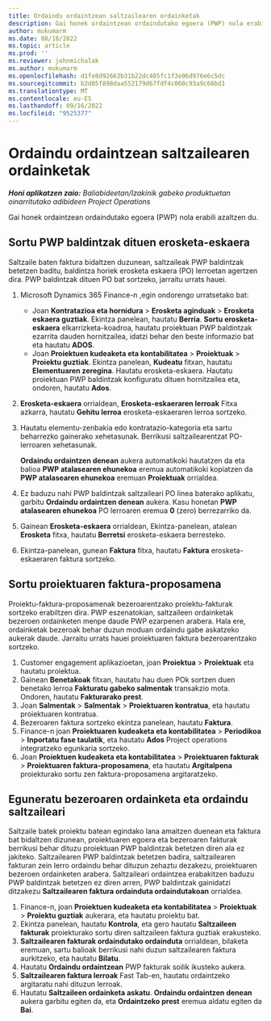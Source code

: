 ```yaml
---
title: Ordaindu ordaintzean saltzailearen ordainketak
description: Gai honek ordaintzean ordaindutako egoera (PWP) nola erabili azaltzen du.
author: mukumarm
ms.date: 08/18/2022
ms.topic: article
ms.prod: ''
ms.reviewer: johnmichalak
ms.author: mukumarm
ms.openlocfilehash: d1fe8d92663b31b22dc405fc1f3e06d976e6c5dc
ms.sourcegitcommit: b2d05f898daa552179d67fdf4c060c93a9c66bd1
ms.translationtype: MT
ms.contentlocale: eu-ES
ms.lasthandoff: 09/16/2022
ms.locfileid: "9525377"
---
```

# <a name="pay-when-paid-vendor-payments"></a>Ordaindu ordaintzean saltzailearen ordainketak

_**Honi aplikatzen zaio:** Baliabideetan/Izakinik gabeko produktuetan oinarritutako adibideen Project Operations_

Gai honek ordaintzean ordaindutako egoera (PWP) nola erabili azaltzen du.

## <a name="create-a-purchase-order-that-has-pwp-terms"></a>Sortu PWP baldintzak dituen erosketa-eskaera

Saltzaile baten faktura bidaltzen duzunean, saltzaileak PWP baldintzak betetzen baditu, baldintza horiek erosketa eskaera (PO) lerroetan agertzen dira. PWP baldintzak dituen PO bat sortzeko, jarraitu urrats hauei.

1. Microsoft Dynamics 365 Finance-n ,egin ondorengo urratsetako bat:

    - Joan **Kontratazioa eta hornidura** \> **Erosketa aginduak** \> **Erosketa eskaera guztiak**. Ekintza panelean, hautatu **Berria**. **Sortu erosketa-eskaera** elkarrizketa-koadroa, hautatu proiektuan PWP baldintzak ezarrita dauden hornitzailea, idatzi behar den beste informazio bat eta hautatu **ADOS**.
    - Joan **Proiektuen kudeaketa eta kontabilitatea** \> **Proiektuak** \> **Proiektu guztiak**. Ekintza panelean, **Kudeatu** fitxan, hautatu **Elementuaren zeregina**. Hautatu erosketa-eskaera. Hautatu proiektuan PWP baldintzak konfiguratu dituen hornitzailea eta, ondoren, hautatu **Ados**.

2. **Erosketa-eskaera** orrialdean, **Erosketa-eskaeraren lerroak** Fitxa azkarra, hautatu **Gehitu lerroa** erosketa-eskaeraren lerroa sortzeko.
3. Hautatu elementu-zenbakia edo kontratazio-kategoria eta sartu beharrezko gainerako xehetasunak. Berrikusi saltzailearentzat PO-lerroaren xehetasunak.

    **Ordaindu ordaintzen denean** aukera automatikoki hautatzen da eta balioa **PWP atalasearen ehunekoa** eremua automatikoki kopiatzen da **PWP atalasearen ehunekoa** eremuan **Proiektuak** orrialdea.

4. Ez baduzu nahi PWP baldintzak saltzaileari PO linea baterako aplikatu, garbitu **Ordaindu ordaintzen denean** aukera. Kasu honetan **PWP atalasearen ehunekoa** PO lerroaren eremua **0** (zero) berrezarriko da.
5. Gainean **Erosketa-eskaera** orrialdean, Ekintza-panelean, atalean **Erosketa** fitxa, hautatu **Berretsi** erosketa-eskaera berresteko.
6. Ekintza-panelean, gunean **Faktura** fitxa, hautatu **Faktura** erosketa-eskaeraren faktura sortzeko.

## <a name="create-a-project-invoice-proposal"></a>Sortu proiektuaren faktura-proposamena

Proiektu-faktura-proposamenak bezeroarentzako proiektu-fakturak sortzeko erabiltzen dira. PWP eszenatokian, saltzaileen ordainketak bezeroen ordainketen menpe daude PWP ezarpenen arabera. Hala ere, ordainketak bezeroak behar duzun moduan ordaindu gabe askatzeko aukerak daude. Jarraitu urrats hauei proiektuaren faktura bezeroarentzako sortzeko.

1. Customer engagement aplikazioetan, joan **Proiektua** \> **Proiektuak** eta hautatu proiektua.
2. Gainean **Benetakoak** fitxan, hautatu hau duen POk sortzen duen benetako lerroa **Fakturatu gabeko salmentak** transakzio mota. Ondoren, hautatu **Fakturarako prest**.
3. Joan **Salmentak** \> **Salmentak** \> **Proiektuaren kontratua**, eta hautatu proiektuaren kontratua.
4. Bezeroaren faktura sortzeko ekintza panelean, hautatu **Faktura**.
5. Finance-n joan **Proiektuaren kudeaketa eta kontabilitatea** \> **Periodikoa** \> **Inportatu fase taulatik**, eta hautatu **Ados** Project operations integratzeko egunkaria sortzeko.
6. Joan **Proiektuen kudeaketa eta kontabilitatea** \> **Proiektuaren fakturak** \> **Proiektuaren faktura-proposamena**, eta hautatu **Argitalpena** proiekturako sortu zen faktura-proposamena argitaratzeko.

## <a name="update-a-customer-payment-and-pay-the-vendor"></a>Eguneratu bezeroaren ordainketa eta ordaindu saltzaileari

Saltzaile batek proiektu batean egindako lana amaitzen duenean eta faktura bat bidaltzen dizunean, proiektuaren egoera eta bezeroaren fakturak berrikusi behar dituzu proiektuan PWP baldintzak betetzen diren ala ez jakiteko. Saltzailearen PWP baldintzak betetzen badira, saltzailearen fakturan zein lerro ordaindu behar dituzun zehaztu dezakezu, proiektuaren bezeroen ordainketen arabera. Saltzaileari ordaintzea erabakitzen baduzu PWP baldintzak betetzen ez diren arren, PWP baldintzak gainidatzi ditzakezu **Saltzailearen faktura ordainduta ordaindutakoan** orrialdea.

1. Finance-n, joan **Proiektuen kudeaketa eta kontabilitatea** \> **Proiektuak** \> **Proiektu guztiak** aukerara, eta hautatu proiektu bat.
2. Ekintza panelean, hautatu **Kontrola**, eta gero hautatu **Saltzaileen fakturak** proiekturako sortu diren saltzaileen faktura guztiak erakusteko.
3. **Saltzailearen fakturak ordaindutako ordainduta** orrialdean, bilaketa eremuan, sartu balioak berrikusi nahi duzun saltzailearen faktura aurkitzeko, eta hautatu **Bilatu**.
4. Hautatu **Ordaindu ordaintzean** PWP fakturak soilik ikusteko aukera.
5. **Saltzailearen faktura lerroak** Fast Tab-en, hautatu ordaintzeko argitaratu nahi dituzun lerroak.
6. Hautatu **Saltzaileen ordainketa askatu**. **Ordaindu ordaintzen denean** aukera garbitu egiten da, eta **Ordaintzeko prest** eremua aldatu egiten da **Bai**.
